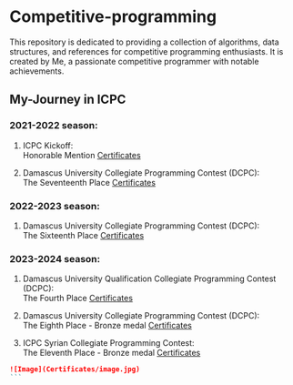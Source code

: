 # Competitive-programming

This repository is dedicated to providing a collection of algorithms, data structures, and references for competitive programming enthusiasts. It is created by Me, a passionate competitive programmer with notable achievements.

## My-Journey in ICPC

### 2021-2022 season:
   1. ICPC Kickoff:  
          Honorable Mention [Certificates](Certificates/2021-2022/kickoff/)
   
   3. Damascus University Collegiate Programming Contest (DCPC):  
          The Seventeenth Place [Certificates](Certificates/2021-2022/DCPC/)
      
### 2022-2023 season:
   1. Damascus University Collegiate Programming Contest (DCPC):  
          The Sixteenth Place [Certificates](Certificates/2022-2023/DCPC/)

### 2023-2024 season:
   1. Damascus University Qualification Collegiate Programming Contest (DCPC):  
          The Fourth Place [Certificates](<Certificates/2023-2024/Qualification%20DCPC>)
      
   3. Damascus University Collegiate Programming Contest (DCPC):  
          The Eighth Place - Bronze medal [Certificates](Certificates/2023-2024/DCPC)
      
   5. ICPC Syrian Collegiate Programming Contest:  
          The Eleventh Place - Bronze medal [Certificates](Certificates/2023-2024/SCPC)

````markdown
![Image](Certificates/image.jpg)
```
